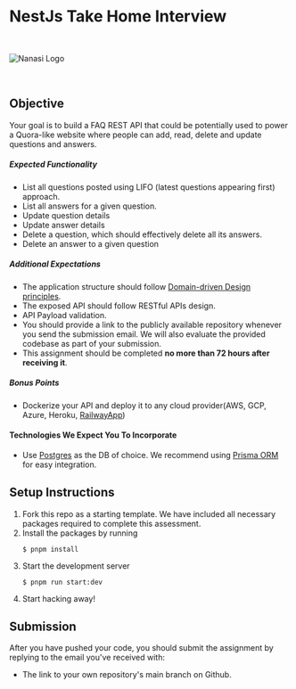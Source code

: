 # NestJs Take Home Interview

<br/>

![Nanasi Logo](https://res.cloudinary.com/www-nanasi-co/image/upload/v1639128056/dashboard/center_piece_qhiuq1.svg)

<br/>

## Objective

Your goal is to build a FAQ REST API that could be potentially used to power a Quora-like website where people can add, read, delete and update questions and answers.

##### Expected Functionality

- List all questions posted using LIFO (latest questions appearing first) approach.
- List all answers for a given question.
- Update question details
- Update answer details
- Delete a question, which should effectively delete all its answers.
- Delete an answer to a given question

##### Additional Expectations

- The application structure should follow [Domain-driven Design principles](https://en.wikipedia.org/wiki/Domain-driven_design).
- The exposed API should follow RESTful APIs design.
- API Payload validation.
- You should provide a link to the publicly available repository whenever you send the submission email. We will also evaluate the provided codebase as part of your submission.
- This assignment should be completed **no more than 72 hours after receiving it**.

##### Bonus Points

- Dockerize your API and deploy it to any cloud provider(AWS, GCP, Azure, Heroku, [RailwayApp](https://railway.app/))

#### Technologies We Expect You To Incorporate

- Use [Postgres](https://hub.docker.com/_/postgres) as the DB of choice. We recommend using [Prisma ORM](https://www.prisma.io/docs/concepts/overview/what-is-prisma) for easy integration.

## Setup Instructions

1. Fork this repo as a starting template. We have included all necessary packages required to complete this assessment.
2. Install the packages by running
   ```
   $ pnpm install
   ```
3. Start the development server
   ```
   $ pnpm run start:dev
   ```
4. Start hacking away!

## Submission

After you have pushed your code, you should submit the assignment by replying to the email you've received with:

- The link to your own repository's main branch on Github.
